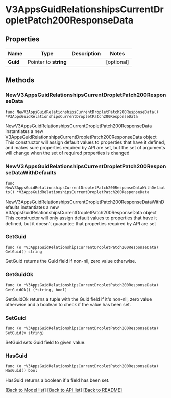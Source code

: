 # V3AppsGuidRelationshipsCurrentDropletPatch200ResponseData

## Properties

Name | Type | Description | Notes
------------ | ------------- | ------------- | -------------
**Guid** | Pointer to **string** |  | [optional] 

## Methods

### NewV3AppsGuidRelationshipsCurrentDropletPatch200ResponseData

`func NewV3AppsGuidRelationshipsCurrentDropletPatch200ResponseData() *V3AppsGuidRelationshipsCurrentDropletPatch200ResponseData`

NewV3AppsGuidRelationshipsCurrentDropletPatch200ResponseData instantiates a new V3AppsGuidRelationshipsCurrentDropletPatch200ResponseData object
This constructor will assign default values to properties that have it defined,
and makes sure properties required by API are set, but the set of arguments
will change when the set of required properties is changed

### NewV3AppsGuidRelationshipsCurrentDropletPatch200ResponseDataWithDefaults

`func NewV3AppsGuidRelationshipsCurrentDropletPatch200ResponseDataWithDefaults() *V3AppsGuidRelationshipsCurrentDropletPatch200ResponseData`

NewV3AppsGuidRelationshipsCurrentDropletPatch200ResponseDataWithDefaults instantiates a new V3AppsGuidRelationshipsCurrentDropletPatch200ResponseData object
This constructor will only assign default values to properties that have it defined,
but it doesn't guarantee that properties required by API are set

### GetGuid

`func (o *V3AppsGuidRelationshipsCurrentDropletPatch200ResponseData) GetGuid() string`

GetGuid returns the Guid field if non-nil, zero value otherwise.

### GetGuidOk

`func (o *V3AppsGuidRelationshipsCurrentDropletPatch200ResponseData) GetGuidOk() (*string, bool)`

GetGuidOk returns a tuple with the Guid field if it's non-nil, zero value otherwise
and a boolean to check if the value has been set.

### SetGuid

`func (o *V3AppsGuidRelationshipsCurrentDropletPatch200ResponseData) SetGuid(v string)`

SetGuid sets Guid field to given value.

### HasGuid

`func (o *V3AppsGuidRelationshipsCurrentDropletPatch200ResponseData) HasGuid() bool`

HasGuid returns a boolean if a field has been set.


[[Back to Model list]](../README.md#documentation-for-models) [[Back to API list]](../README.md#documentation-for-api-endpoints) [[Back to README]](../README.md)


